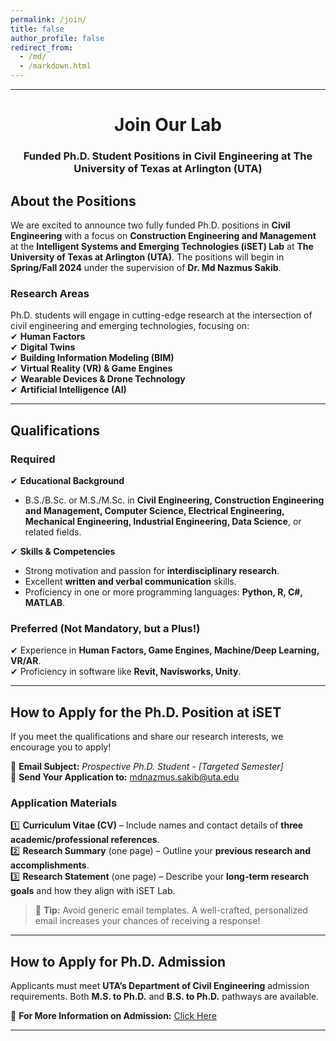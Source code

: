 ```yaml
---
permalink: /join/
title: false
author_profile: false
redirect_from: 
  - /md/
  - /markdown.html
---
```


---
# <center>**Join Our Lab**</center>  
### <center>**Funded Ph.D. Student Positions in Civil Engineering at The University of Texas at Arlington (UTA)**</center>  
 

## **About the Positions**  
We are excited to announce two fully funded Ph.D. positions in **Civil Engineering** with a focus on **Construction Engineering and Management** at the **Intelligent Systems and Emerging Technologies (iSET) Lab** at **The University of Texas at Arlington (UTA)**. The positions will begin in **Spring/Fall 2024** under the supervision of **Dr. Md Nazmus Sakib**.  

### **Research Areas**  
Ph.D. students will engage in cutting-edge research at the intersection of civil engineering and emerging technologies, focusing on:  
✔ **Human Factors**  
✔ **Digital Twins**  
✔ **Building Information Modeling (BIM)**  
✔ **Virtual Reality (VR) & Game Engines**  
✔ **Wearable Devices & Drone Technology**  
✔ **Artificial Intelligence (AI)**  

---

## **Qualifications**  
### **Required**  
✔ **Educational Background**  
- B.S./B.Sc. or M.S./M.Sc. in **Civil Engineering, Construction Engineering and Management, Computer Science, Electrical Engineering, Mechanical Engineering, Industrial Engineering, Data Science**, or related fields.  

✔ **Skills & Competencies**  
- Strong motivation and passion for **interdisciplinary research**.  
- Excellent **written and verbal communication** skills.  
- Proficiency in one or more programming languages: **Python, R, C#, MATLAB**.  

### **Preferred (Not Mandatory, but a Plus!)**  
✔ Experience in **Human Factors, Game Engines, Machine/Deep Learning, VR/AR**.  
✔ Proficiency in software like **Revit, Navisworks, Unity**.  

---

## **How to Apply for the Ph.D. Position at iSET**  
If you meet the qualifications and share our research interests, we encourage you to apply!  

📧 **Email Subject:** *Prospective Ph.D. Student - [Targeted Semester]*  
📩 **Send Your Application to:** [mdnazmus.sakib@uta.edu](mailto:mdnazmus.sakib@uta.edu)  

### **Application Materials**  
1️⃣ **Curriculum Vitae (CV)** – Include names and contact details of **three academic/professional references**.  
2️⃣ **Research Summary** (one page) – Outline your **previous research and accomplishments**.  
3️⃣ **Research Statement** (one page) – Describe your **long-term research goals** and how they align with iSET Lab.  

> 📝 **Tip:** Avoid generic email templates. A well-crafted, personalized email increases your chances of receiving a response!  

---

## **How to Apply for Ph.D. Admission**  
Applicants must meet **UTA’s Department of Civil Engineering** admission requirements. Both **M.S. to Ph.D.** and **B.S. to Ph.D.** pathways are available.  

📌 **For More Information on Admission:** [Click Here](#)  

---
